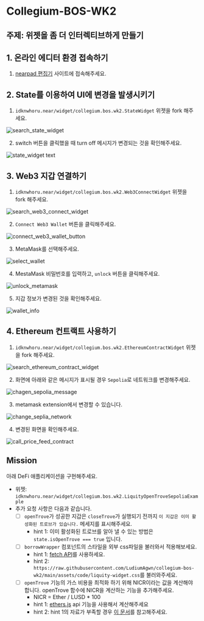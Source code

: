 # Collegium-BOS-WK2

## 주제: 위젯을 좀 더 인터렉티브하게 만들기

## 1. 온라인 에디터 환경 접속하기
1. [nearpad 편집기](https://nearpad.dev/editor) 사이트에 접속해주세요.

## 2. State를 이용하여 UI에 변경을 발생시키기
1. `idknwhoru.near/widget/collegium.bos.wk2.StateWidget` 위젯을 fork 해주세요.

![search_state_widget](assets/images/search_state_widget.png)

2. switch 버튼을 클릭했을 때 turn off 메시지가 변경되는 것을 확인해주세요.

![state_widget text](assets/images/state_widget.png)

## 3. Web3 지갑 연결하기
1. `idknwhoru.near/widget/collegium.bos.wk2.Web3ConnectWidget` 위젯을 fork 해주세요.

![search_web3_connect_widget](assets/images/search_web3_connect_widget.png)

2. `Connect Web3 Wallet` 버튼을 클릭해주세요.

![connect_web3_wallet_button](assets/images/connect_web3_wallet_button.png)

3. MetaMask를 선택해주세요.

![select_wallet](assets/images/select_wallet.png)

4. MestaMask 비밀번호를 입력하고, `unlock` 버튼을 클릭해주세요.

![unlock_metamask](assets/images/unlock_metamask.png)

5. 지갑 정보가 변경된 것을 확인해주세요.

![wallet_info](assets/images/wallet_info.png)

## 4. Ethereum 컨트랙트 사용하기

1. `idknwhoru.near/widget/collegium.bos.wk2.EthereumContractWidget` 위젯을 fork 해주세요.

![search_ethereum_contract_widget](assets/images/search_ethereum_contract_widget.png)

2. 화면에 아래와 같은 메시지가 표시될 경우 `Sepolia`로 네트워크를 변경해주세요.

![chagen_sepolia_message](assets/images/chagen_sepolia_message.png)

3. metamask extension에서 변경할 수 있습니다.

![change_seplia_network](assets/images/change_seplia_network.png)

4. 변경된 화면을 확인해주세요.

![call_price_feed_contract](assets/images/call_price_feed_contract.png)


## Mission
아래 DeFi 애플리케이션을 구현해주세요.
- 위젯: `idknwhoru.near/widget/collegium.bos.wk2.LiquityOpenTroveSepoliaExample`
- 추가 요청 사항은 다음과 같습니다. 
    - [ ] `openTrove`가 성공한 지갑은 `closeTrove`가 실행되기 전까지 `이 지갑은 이미 활성화된 트로브가 있습니다.` 메세지를 표시해주세요.
        - hint 1: 이미 활성화된 트로브를 알아 낼 수 있는 방법은 `state.isOpenTrove === true` 입니다.
    - [ ] `borrowWrapper` 컴포넌트의 스타일을 외부 css파일을 불러와서 적용해보세요.
        - hint 1: [fetch API](https://docs.near.org/bos/api/fetch)를 사용하세요.
        - hint 2: `https://raw.githubusercontent.com/LudiumAgwn/collegium-bos-wk2/main/assets/code/liquity-widget.css`를 불러와주세요.
    - [ ] `openTrove` 기능의 가스 비용을 최적화 하기 위해 NICR이라는 값을 계산해야 합니다. openTrove 함수에 NICR을 계산하는 기능을 추가해주세요.
        - NICR = Ether / LUSD * 100
        - hint 1: [ethers.js](https://docs.near.org/bos/tutorial/ethers-js) api 기능을 사용해서 계산해주세요
        - hint 2: hint 1의 자료가 부족할 경우 [이 문서](https://docs.ethers.org/v5/)를 참고해주세요.